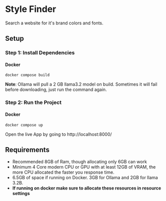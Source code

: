 # Style Finder

Search a website for it's brand colors and fonts.

## Setup

### Step 1: Install Dependencies

#### Docker

`docker compose build`

**Note**: Ollama will pull a 2 GB llama3.2 model on build. Sometimes it will fail before downloading, just run the command again.

### Step 2: Run the Project

#### Docker

`docker compose up`

Open the live App by going to http://localhost:8000/

## Requirements

-   Recommended 8GB of Ram, though allocating only 6GB can work
-   Minimum 4 Core modern CPU or GPU with at least 12GB of VRAM, the more CPU allocated the faster you response time.
-   6.5GB of space if running on Docker. 3GB for Ollama and 2GB for llama 3.2B.
-   **If running on docker make sure to allocate these resources in resource settings**
